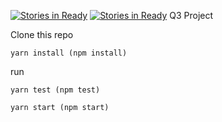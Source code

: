 [![Stories in Ready](https://badge.waffle.io/grabc59/cobeats.png?label=ready&title=Ready)](https://waffle.io/grabc59/cobeats)
[![Stories in Ready](https://badge.waffle.io/grabc59/cobeats.png?label=ready&title=Ready)](https://waffle.io/grabc59/cobeats)
Q3 Project

Clone this repo

```yarn install (npm install)```

run

```yarn test (npm test)```

```yarn start (npm start)``` 
